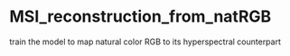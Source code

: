 # MSI_reconstruction_from_natRGB
train the model to map natural color RGB to its hyperspectral counterpart
